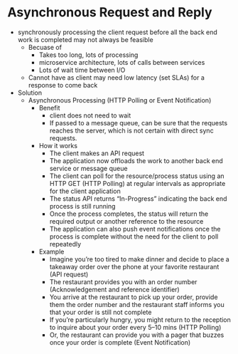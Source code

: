 # Asynchronous Request and Reply

- synchronously processing the client request before all the back end work is completed may not always be feasible
  - Becuase of
    - Takes too long, lots of processing
    - microservice architecture, lots of calls between services
    - Lots of wait time between I/O
  - Cannot have as client may need low latency (set SLAs) for a response to come back
- Solution
  - Asynchronous Processing (HTTP Polling or Event Notification)
    - Benefit
      - client does not need to wait
      - If passed to a message queue, can be sure that the requests reaches the server, which is not certain with direct sync requests.
    - How it works
      - The client makes an API request
      - The application now offloads the work to another back end service or message queue
      - The client can poll for the resource/process status using an HTTP GET (HTTP Polling) at regular intervals as appropriate for the client application
      - The status API returns “In-Progress” indicating the back end process is still running
      - Once the process completes, the status will return the required output or another reference to the resource
      - The application can also push event notifications once the process is complete without the need for the client to poll repeatedly
    - Example
      - Imagine you’re too tired to make dinner and decide to place a takeaway order over the phone at your favorite restaurant (API request)
      - The restaurant provides you with an order number (Acknowledgement and reference identifier)
      - You arrive at the restaurant to pick up your order, provide them the order number and the restaurant staff informs you that your order is still not complete
      - If you’re particularly hungry, you might return to the reception to inquire about your order every 5–10 mins (HTTP Polling)
      - Or, the restaurant can provide you with a pager that buzzes once your order is complete (Event Notification)

